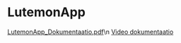 # LutemonApp
[LutemonApp_Dokumentaatio.pdf](https://github.com/RikhardBadorek/LutemonApp/files/11322213/LutemonApp_Dokumentaatio.pdf)\n
[Video dokumentaatio](https://drive.google.com/file/d/13qthHAIb29VE5i01EUCsvEGzU-A8YtC8/view?usp=share_link)
